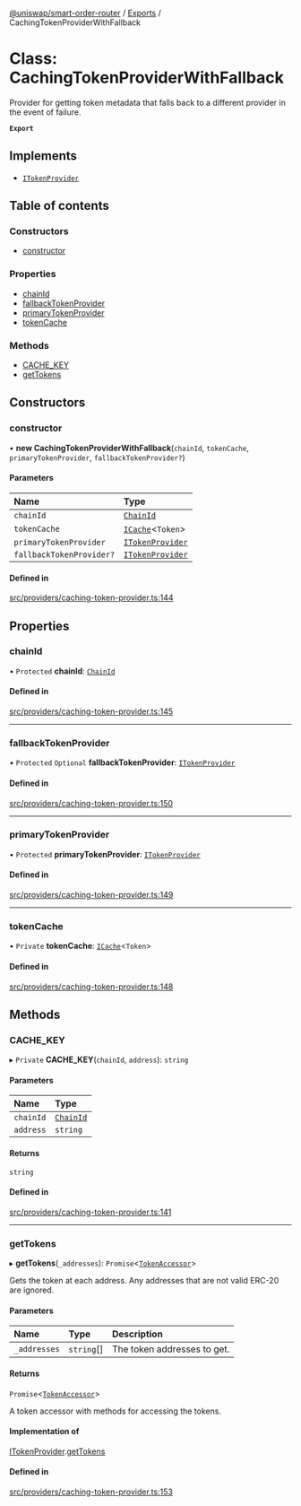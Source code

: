 [@uniswap/smart-order-router](../README.md) / [Exports](../modules.md) / CachingTokenProviderWithFallback

# Class: CachingTokenProviderWithFallback

Provider for getting token metadata that falls back to a different provider
in the event of failure.

**`Export`**

## Implements

- [`ITokenProvider`](../interfaces/ITokenProvider.md)

## Table of contents

### Constructors

- [constructor](CachingTokenProviderWithFallback.md#constructor)

### Properties

- [chainId](CachingTokenProviderWithFallback.md#chainid)
- [fallbackTokenProvider](CachingTokenProviderWithFallback.md#fallbacktokenprovider)
- [primaryTokenProvider](CachingTokenProviderWithFallback.md#primarytokenprovider)
- [tokenCache](CachingTokenProviderWithFallback.md#tokencache)

### Methods

- [CACHE\_KEY](CachingTokenProviderWithFallback.md#cache_key)
- [getTokens](CachingTokenProviderWithFallback.md#gettokens)

## Constructors

### constructor

• **new CachingTokenProviderWithFallback**(`chainId`, `tokenCache`, `primaryTokenProvider`, `fallbackTokenProvider?`)

#### Parameters

| Name | Type |
| :------ | :------ |
| `chainId` | [`ChainId`](../enums/ChainId.md) |
| `tokenCache` | [`ICache`](../interfaces/ICache.md)<`Token`\> |
| `primaryTokenProvider` | [`ITokenProvider`](../interfaces/ITokenProvider.md) |
| `fallbackTokenProvider?` | [`ITokenProvider`](../interfaces/ITokenProvider.md) |

#### Defined in

[src/providers/caching-token-provider.ts:144](https://github.com/Uniswap/smart-order-router/blob/10190c3/src/providers/caching-token-provider.ts#L144)

## Properties

### chainId

• `Protected` **chainId**: [`ChainId`](../enums/ChainId.md)

#### Defined in

[src/providers/caching-token-provider.ts:145](https://github.com/Uniswap/smart-order-router/blob/10190c3/src/providers/caching-token-provider.ts#L145)

___

### fallbackTokenProvider

• `Protected` `Optional` **fallbackTokenProvider**: [`ITokenProvider`](../interfaces/ITokenProvider.md)

#### Defined in

[src/providers/caching-token-provider.ts:150](https://github.com/Uniswap/smart-order-router/blob/10190c3/src/providers/caching-token-provider.ts#L150)

___

### primaryTokenProvider

• `Protected` **primaryTokenProvider**: [`ITokenProvider`](../interfaces/ITokenProvider.md)

#### Defined in

[src/providers/caching-token-provider.ts:149](https://github.com/Uniswap/smart-order-router/blob/10190c3/src/providers/caching-token-provider.ts#L149)

___

### tokenCache

• `Private` **tokenCache**: [`ICache`](../interfaces/ICache.md)<`Token`\>

#### Defined in

[src/providers/caching-token-provider.ts:148](https://github.com/Uniswap/smart-order-router/blob/10190c3/src/providers/caching-token-provider.ts#L148)

## Methods

### CACHE\_KEY

▸ `Private` **CACHE_KEY**(`chainId`, `address`): `string`

#### Parameters

| Name | Type |
| :------ | :------ |
| `chainId` | [`ChainId`](../enums/ChainId.md) |
| `address` | `string` |

#### Returns

`string`

#### Defined in

[src/providers/caching-token-provider.ts:141](https://github.com/Uniswap/smart-order-router/blob/10190c3/src/providers/caching-token-provider.ts#L141)

___

### getTokens

▸ **getTokens**(`_addresses`): `Promise`<[`TokenAccessor`](../modules.md#tokenaccessor)\>

Gets the token at each address. Any addresses that are not valid ERC-20 are ignored.

#### Parameters

| Name | Type | Description |
| :------ | :------ | :------ |
| `_addresses` | `string`[] | The token addresses to get. |

#### Returns

`Promise`<[`TokenAccessor`](../modules.md#tokenaccessor)\>

A token accessor with methods for accessing the tokens.

#### Implementation of

[ITokenProvider](../interfaces/ITokenProvider.md).[getTokens](../interfaces/ITokenProvider.md#gettokens)

#### Defined in

[src/providers/caching-token-provider.ts:153](https://github.com/Uniswap/smart-order-router/blob/10190c3/src/providers/caching-token-provider.ts#L153)
